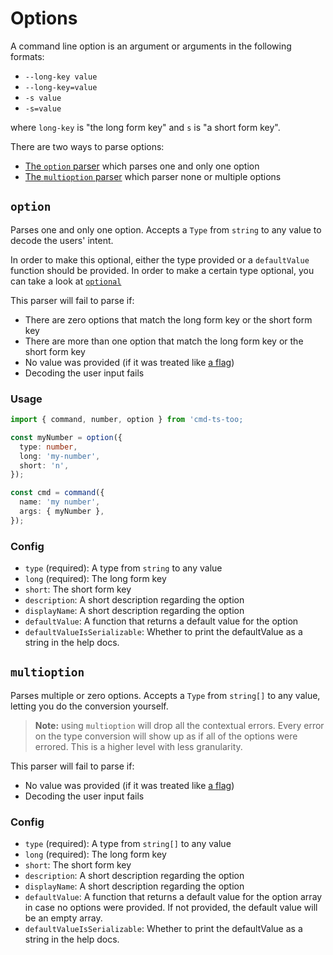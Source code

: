 # Options

A command line option is an argument or arguments in the following formats:

- `--long-key value`
- `--long-key=value`
- `-s value`
- `-s=value`

where `long-key` is "the long form key" and `s` is "a short form key".

There are two ways to parse options:

- [The `option` parser](#option) which parses one and only one option
- [The `multioption` parser](#multioption) which parser none or multiple options

## `option`

Parses one and only one option. Accepts a `Type` from `string` to any value to decode the users' intent.

In order to make this optional, either the type provided or a `defaultValue` function should be provided. In order to make a certain type optional, you can take a look at [`optional`](../included_types.md#optionaltype)

This parser will fail to parse if:

- There are zero options that match the long form key or the short form key
- There are more than one option that match the long form key or the short form key
- No value was provided (if it was treated like [a flag](./flags.md))
- Decoding the user input fails

### Usage

```ts
import { command, number, option } from 'cmd-ts-too;

const myNumber = option({
  type: number,
  long: 'my-number',
  short: 'n',
});

const cmd = command({
  name: 'my number',
  args: { myNumber },
});
```

### Config

- `type` (required): A type from `string` to any value
- `long` (required): The long form key
- `short`: The short form key
- `description`: A short description regarding the option
- `displayName`: A short description regarding the option
- `defaultValue`: A function that returns a default value for the option
- `defaultValueIsSerializable`: Whether to print the defaultValue as a string in the help docs.

## `multioption`

Parses multiple or zero options. Accepts a `Type` from `string[]` to any value, letting you do the conversion yourself.

> **Note:** using `multioption` will drop all the contextual errors. Every error on the type conversion will show up as if all of the options were errored. This is a higher level with less granularity.

This parser will fail to parse if:

- No value was provided (if it was treated like [a flag](./flags.md))
- Decoding the user input fails

### Config

- `type` (required): A type from `string[]` to any value
- `long` (required): The long form key
- `short`: The short form key
- `description`: A short description regarding the option
- `displayName`: A short description regarding the option
- `defaultValue`: A function that returns a default value for the option array in case no options were provided. If not provided, the default value will be an empty array.
- `defaultValueIsSerializable`: Whether to print the defaultValue as a string in the help docs.
